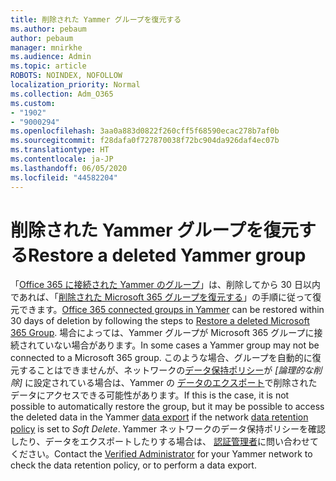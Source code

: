 ```yaml
---
title: 削除された Yammer グループを復元する
ms.author: pebaum
author: pebaum
manager: mnirkhe
ms.audience: Admin
ms.topic: article
ROBOTS: NOINDEX, NOFOLLOW
localization_priority: Normal
ms.collection: Adm_O365
ms.custom:
- "1902"
- "9000294"
ms.openlocfilehash: 3aa0a883d0822f260cff5f68590ecac278b7af0b
ms.sourcegitcommit: f28dafa0f727870038f72bc904da926daf4ec07b
ms.translationtype: HT
ms.contentlocale: ja-JP
ms.lasthandoff: 06/05/2020
ms.locfileid: "44582204"
---
```

# <a name="restore-a-deleted-yammer-group"></a><span data-ttu-id="6788d-102">削除された Yammer グループを復元する</span><span class="sxs-lookup"><span data-stu-id="6788d-102">Restore a deleted Yammer group</span></span>

<span data-ttu-id="6788d-103">「[Office 365 に接続された Yammer のグループ](https://docs.microsoft.com/yammer/manage-yammer-groups/yammer-and-office-365-groups)」は、削除してから 30 日以内であれば、「[削除された Microsoft 365 グループを復元する](https://docs.microsoft.com/microsoft-365/admin/create-groups/restore-deleted-group)」の手順に従って復元できます。</span><span class="sxs-lookup"><span data-stu-id="6788d-103">[Office 365 connected groups in Yammer](https://docs.microsoft.com/yammer/manage-yammer-groups/yammer-and-office-365-groups) can be restored within 30 days of deletion by following the steps to [Restore a deleted Microsoft 365 Group](https://docs.microsoft.com/microsoft-365/admin/create-groups/restore-deleted-group).</span></span>
<span data-ttu-id="6788d-104">場合によっては、Yammer グループが Microsoft 365 グループに接続されていない場合があります。</span><span class="sxs-lookup"><span data-stu-id="6788d-104">In some cases a Yammer group may not be connected to a Microsoft 365 group.</span></span> <span data-ttu-id="6788d-105">このような場合、グループを自動的に復元することはできませんが、ネットワークの[データ保持ポリシー](https://docs.microsoft.com/yammer/manage-security-and-compliance/manage-data-compliance)が *[論理的な削除]* に設定されている場合は、Yammer の [データのエクスポート](https://docs.microsoft.com/yammer/manage-security-and-compliance/export-yammer-enterprise-data)で削除されたデータにアクセスできる可能性があります。</span><span class="sxs-lookup"><span data-stu-id="6788d-105">If this is the case, it is not possible to automatically restore the group, but it may be possible to access the deleted data in the Yammer [data export](https://docs.microsoft.com/yammer/manage-security-and-compliance/export-yammer-enterprise-data) if the network [data retention policy](https://docs.microsoft.com/yammer/manage-security-and-compliance/manage-data-compliance) is set to *Soft Delete*.</span></span> <span data-ttu-id="6788d-106">Yammer ネットワークのデータ保持ポリシーを確認したり、データをエクスポートしたりする場合は、 [認証管理者](https://docs.microsoft.com/yammer/manage-yammer-users/manage-yammer-admins)に問い合わせてください。</span><span class="sxs-lookup"><span data-stu-id="6788d-106">Contact the [Verified Administrator](https://docs.microsoft.com/yammer/manage-yammer-users/manage-yammer-admins) for your Yammer network to check the data retention policy, or to perform a data export.</span></span>
